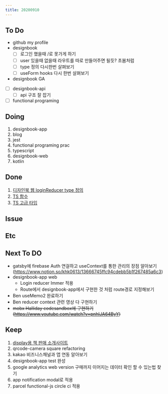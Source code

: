 ```yaml
---
title: 20200910
---
```


## To Do

- github my profile
- designbook
  - [ ] 로그인 했을때 /로 못가게 하기
  - [ ] user 있을때 없을때 라우트를 따로 만들어주면 될듯? 초봄처럼
  - [ ] type 정의 다시한번 살펴보기
  - [ ] useForm hooks 다시 한번 살펴보기
- designbook GA
- [ ] designbook-api
  - [ ] api 구조 잘 잡기
- [ ] functional programing

## Doing

1. designbook-app
2. blog
3. jest
4. functional programing prac
5. typescript
6. designbook-web
7. kotlin

## Done

1. [디자인북 웹 loginReducer type 정의](https://www.notion.so/khk0613/loginReducer-type-4042056d3e694e71a50db01390d57b64)
2. [TS 함수](https://www.notion.so/khk0613/04b05bc86eb74dd4af7b9633f831095c)
3. [TS 고급 타입](https://www.notion.so/khk0613/16bc4a2ee02647af9a86c48b16eb0160)

## Issue

## Etc

## Next To DO

- gatsby에 firebase Auth 연걸하고 useContext를 통한 관리의 장점 알아보기(https://www.notion.so/khk0613/13666745ffc94cdebb5b1f267485a6c3)
- designbook-app web
  - Login reducer Immer 적용
  - Route에서 designbook-app에서 구현한 것 처럼 route경로 지정해보기
- Ben useMemo2 완료하기
- Ben reducer context 관련 영상 다 구현하기
- <strike>mobx Halliday codesandbox에 구현하기 (https://www.youtube.com/watch?v=pnhIJA64ByY)</strike>

## Keep

1. [display용 책 판매 소개사이트](https://www.notion.so/664d830ecbd64cfd92ec8d22efa725fa)
2. qrcode-camera square refactoring
3. kakao 비즈니스채널과 앱 연동 알아보기
4. designbook-app test 완성
5. google analytics web version 구매까지 이어지는 데이터 확인 할 수 있는법 찾기
6. app notification modal로 적용
7. parcel functional-js circle ci 적용
